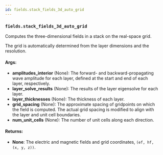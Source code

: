 ```yaml
---
id: fields.stack_fields_3d_auto_grid
---
```


    
### `fields.stack_fields_3d_auto_grid`
Computes the three-dimensional fields in a stack on the real-space grid.

The grid is automatically determined from the layer dimensions and the resolution.

#### Args:
- **amplitudes_interior** (None): The forward- and backward-propagating wave amplitude
for each layer, defined at the start and end of each layer, respectively.
- **layer_solve_results** (None): The results of the layer eigensolve for each layer.
- **layer_thicknesses** (None): The thickness of each layer.
- **grid_spacing** (None): The approximate spacing of gridpoints on which the field is
computed. The actual grid spacing is modified to align with the layer
and unit cell boundaries.
- **num_unit_cells** (None): The number of unit cells along each direction.

#### Returns:
- **None**: The electric and magnetic fields and grid coordinates, `(ef, hf, (x, y, z))`.
